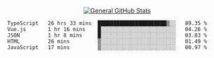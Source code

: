 <p align="center">
  <a href="https://github.com/AndyDevv">
    <img src="https://github-readme-stats.vercel.app/api?username=AndyDevv&custom_title=General%20GitHub%20Stats&theme=aura_dark" alt="General GitHub Stats">
  </a>
</p>

<!--START_SECTION:waka-->
```text
TypeScript   26 hrs 33 mins  ██████████████████████▒░░   89.35 % 
Vue.js       1 hr 16 mins    █░░░░░░░░░░░░░░░░░░░░░░░░   04.26 % 
JSON         1 hr 8 mins     █░░░░░░░░░░░░░░░░░░░░░░░░   03.83 % 
HTML         26 mins         ▒░░░░░░░░░░░░░░░░░░░░░░░░   01.49 % 
JavaScript   17 mins         ▒░░░░░░░░░░░░░░░░░░░░░░░░   00.97 % 
```
<!--END_SECTION:waka-->
